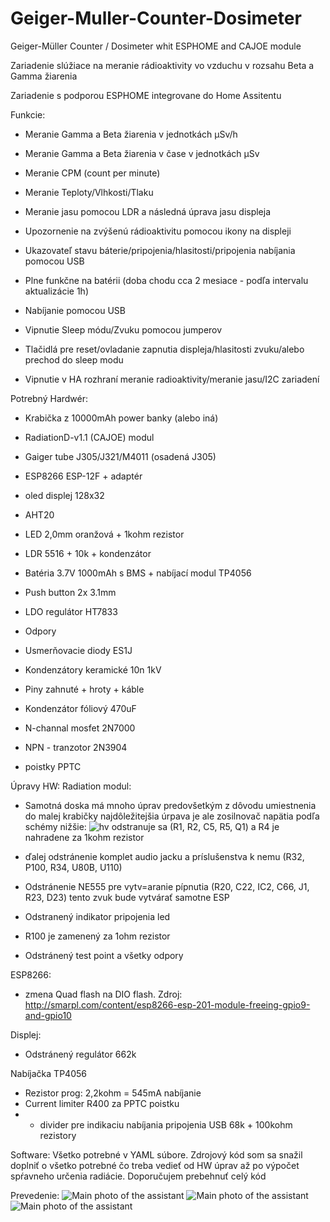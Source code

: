 # Geiger-Muller-Counter-Dosimeter
Geiger-Müller Counter / Dosimeter whit ESPHOME and CAJOE module

Zariadenie slúžiace na meranie rádioaktivity vo vzduchu v rozsahu Beta a Gamma žiarenia

Zariadenie s podporou ESPHOME integrovane do Home Assitentu

Funkcie:
- Meranie Gamma a Beta žiarenia v jednotkách µSv/h
- Meranie Gamma a Beta žiarenia v čase v jednotkách µSv
- Meranie CPM (count per minute)
- Meranie Teploty/Vlhkosti/Tlaku
- Meranie jasu pomocou LDR a následná úprava jasu displeja

- Upozornenie na zvýšenú rádioaktivitu pomocou ikony na displeji
- Ukazovateľ stavu báterie/pripojenia/hlasitosti/pripojenia nabíjania pomocou USB
- Plne funkčne na batérii (doba chodu cca 2 mesiace - podľa intervalu aktualizácie 1h)
- Nabíjanie pomocou USB
- Vipnutie Sleep módu/Zvuku pomocou jumperov
- Tlačidlá pre reset/ovladanie zapnutia displeja/hlasitosti zvuku/alebo prechod do sleep modu
- Vipnutie v HA rozhraní meranie radioaktivity/meranie jasu/I2C zariadení

Potrebný Hardwér:
- Krabička z 10000mAh power banky (alebo iná)
- RadiationD-v1.1 (CAJOE) modul
- Gaiger tube J305/J321/M4011 (osadená J305)
- ESP8266 ESP-12F + adaptér
- oled displej 128x32
- AHT20
- LED 2,0mm oranžová + 1kohm rezistor
- LDR 5516 + 10k + kondenzátor
- Batéria 3.7V 1000mAh s BMS + nabíjací modul TP4056
- Push button 2x 3.1mm
- LDO regulátor HT7833

- Odpory
- Usmerňovacie diody ES1J
- Kondenzátory keramické 10n 1kV
- Piny zahnuté + hroty + káble
- Kondenzátor fóliový 470uF
- N-channal mosfet 2N7000
- NPN - tranzotor 2N3904
- poistky PPTC

Úpravy HW:
Radiation modul:
- Samotná doska má mnoho úprav predovšetkým z dôvodu umiestnenia do malej krabičky najdôležitejšia úrpava je ale zosilnovač napätia podľa schémy nižšie:
![hv](image/Clipboard02.jpg)
  odstranuje sa (R1, R2, C5, R5, Q1) a R4 je nahradene za 1kohm rezistor
  

- ďalej odstránenie komplet audio jacku a príslušenstva k nemu (R32, P100, R34, U80B, U110)
- Odstránenie NE555 pre vytv=aranie pípnutia (R20, C22, IC2, C66, J1, R23, D23) tento zvuk bude vytvárať samotne ESP
- Odstranený indikator pripojenia led
- R100 je zamenený za 1ohm rezistor
- Odstránený test point a všetky odpory

ESP8266:
- zmena Quad flash na DIO flash.
  Zdroj: http://smarpl.com/content/esp8266-esp-201-module-freeing-gpio9-and-gpio10

Displej:
- Odstránený regulátor 662k

Nabíjačka TP4056
- Rezistor prog: 2,2kohm = 545mA nabíjanie
- Current limiter R400 za PPTC poistku
- + divider pre indikaciu nabíjania pripojenia USB 68k + 100kohm rezistory


Software:
Všetko potrebné v YAML súbore. Zdrojový kód som sa snažil doplniť o všetko potrebné čo treba vedieť od HW úprav až po výpočet spŕavneho určenia radiácie. 
Doporučujem prebehnuť celý kód

Prevedenie:
![Main photo of the assistant](image/20240210_160241.jpg)
![Main photo of the assistant](image/20240210_164619.jpg)
![Main photo of the assistant](image/20240210_164701.jpg)

